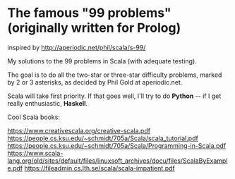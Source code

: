 # The famous "99 problems" (originally written for Prolog)
inspired by http://aperiodic.net/phil/scala/s-99/

My solutions to the 99 problems in Scala (with adequate testing).

The goal is to do all the two-star or three-star difficulty problems, marked by 2 or 3 asterisks, as decided by Phil Gold at aperiodic.net.

Scala will take first priority. If that goes well, I'll try to do **Python** -- if I get really enthusiastic, **Haskell**.


Cool Scala books:

https://www.creativescala.org/creative-scala.pdf
https://people.cs.ksu.edu/~schmidt/705a/Scala/scala_tutorial.pdf
https://people.cs.ksu.edu/~schmidt/705a/Scala/Programming-in-Scala.pdf
https://www.scala-lang.org/old/sites/default/files/linuxsoft_archives/docu/files/ScalaByExample.pdf
https://fileadmin.cs.lth.se/scala/scala-impatient.pdf
